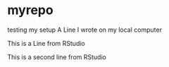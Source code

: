 # myrepo
testing my setup
 A Line I wrote on my local computer

This is a Line from RStudio

This is a second line from RStudio